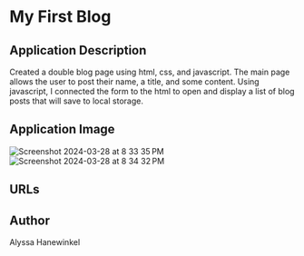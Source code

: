 # My First Blog

## Application Description
Created a double blog page using html, css, and javascript. The main page allows the user to post their name, a title, and some content. Using javascript, I connected the form to the html to open and display a list of blog posts that will save to local storage.

## Application Image
![Screenshot 2024-03-28 at 8 33 35 PM](https://github.com/alyssawink/PersonalBlog/assets/157747737/6c033a65-729a-4696-b206-00903535c3f5)
![Screenshot 2024-03-28 at 8 34 32 PM](https://github.com/alyssawink/PersonalBlog/assets/157747737/24d14193-8373-455b-83a1-b772926fccd8)


## URLs


## Author
Alyssa Hanewinkel
